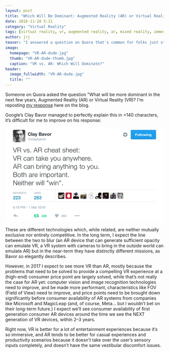 ```yaml
---
layout: post
title: "Which Will Be Dominant: Augmented Reality (AR) or Virtual Reality (VR)?"
date: 2016-11-28 5:11
category: "Virtual Reality"
tags: [virtual reality, vr, augmented reality, ar, mixed reality, immersive technologies, technology, futurism]
author: jrj
teaser: "I answered a question on Quora that's common for folks just starting to explore immersive technologies..."
image:
  homepage: "VR-AR-dude.jpg"
  thumb: "VR-AR-dude-thumb.jpg"
  caption: "VR vs. AR: Which Will Dominate?"
header:
  image_fullwidth: "VR-AR-dude.jpg"
  title: ""
---
```


Someone on Quora asked the question "What will be more dominant in the next few years, Augmented Reality (AR) or Virtual Reality (VR)? I'm reposting <a href="https://www.quora.com/What-will-be-more-dominant-in-the-next-few-years-augmented-reality-or-virtual-reality/answer/Joseph-R-Jones?srid=oWkM&share=605d933c">my response</a> here on the blog.

Google’s Clay Bavor managed to perfectly explain this in <140 characters, it’s difficult for me to improve on his response:

<a href="https://twitter.com/claybavor/status/704853268393025541"><img src="/images/bavor-tweet.png" ALT="VR vs. AR cheat sheet: VR can take you anywhere. AR can bring anything to you. Both are important. Neither will win."/></a>

These are different technologies which, while related, are neither mutually exclusive nor entirely competitive. In the long term, I expect the line between the two to blur (an AR device that can generate sufficient opacity can emulate VR, a VR system with cameras to bring in the outside world can emulate AR) but in the near-term they have distinctly different missions, as Bavor so elegantly describes.

However, in 2017 I expect to see more VR than AR, mostly because the problems that need to be solved to provide a compelling VR experience at a (high-end) consumer price point are largely solved, while that’s not really the case for AR yet: computer vision and image recognition technologies need to improve, and be made more performant, characteristics like FOV (Field of View) need to improve, and price points need to be brought down significantly before consumer availability of AR systems from companies like Microsoft and MagicLeap (and, of course, Meta… but I wouldn’t bet on their long-term future.) I expect we’ll see consumer availability of first generation consumer AR devices around the time we see the NEXT generation of VR devices, within 2–3 years.

Right now, VR is better for a lot of entertainment experiences because it’s so immersive, and AR tends to be better for casual experiences and productivity scenarios because it doesn’t take over the user’s sensory inputs completely, and doesn’t have the same vestibular discomfort issues.